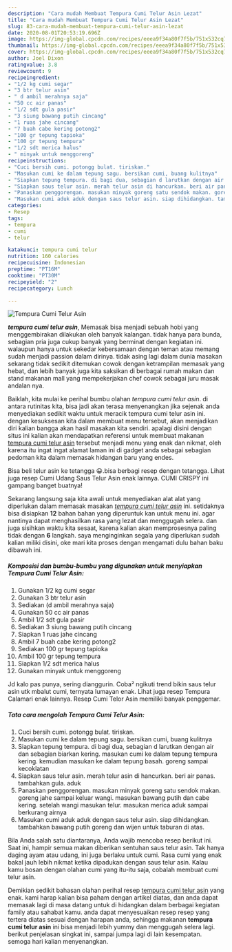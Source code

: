 ```yaml
---
description: "Cara mudah Membuat Tempura Cumi Telur Asin Lezat"
title: "Cara mudah Membuat Tempura Cumi Telur Asin Lezat"
slug: 83-cara-mudah-membuat-tempura-cumi-telur-asin-lezat
date: 2020-08-01T20:53:19.696Z
image: https://img-global.cpcdn.com/recipes/eeea9f34a80f7f5b/751x532cq70/tempura-cumi-telur-asin-foto-resep-utama.jpg
thumbnail: https://img-global.cpcdn.com/recipes/eeea9f34a80f7f5b/751x532cq70/tempura-cumi-telur-asin-foto-resep-utama.jpg
cover: https://img-global.cpcdn.com/recipes/eeea9f34a80f7f5b/751x532cq70/tempura-cumi-telur-asin-foto-resep-utama.jpg
author: Joel Dixon
ratingvalue: 3.8
reviewcount: 9
recipeingredient:
- "1/2 kg cumi segar"
- "3 btr telur asin"
- " d ambil merahnya saja"
- "50 cc air panas"
- "1/2 sdt gula pasir"
- "3 siung bawang putih cincang"
- "1 ruas jahe cincang"
- "7 buah cabe kering potong2"
- "100 gr tepung tapioka"
- "100 gr tepung tempura"
- "1/2 sdt merica halus"
- " minyak untuk menggoreng"
recipeinstructions:
- "Cuci bersih cumi. potongg bulat. tiriskan."
- "Masukan cumi ke dalam tepung sagu. bersikan cumi, buang kulitnya"
- "Siapkan tepung tempura. di bagi dua, sebagian d larutkan dengan air dan sebagian biarkan kering. masukan cumi ke dalam tepung tempura kering. kemudian masukan ke dalam tepung basah. goreng sampai kecoklatan"
- "Siapkan saus telur asin. merah telur asin di hancurkan. beri air panas. tambahkan gula. aduk"
- "Panaskan penggorengan. masukan minyak goreng satu sendok makan. goreng jahe sampai keluar wangi. masukan bawang putih dan cabe kering. setelah wangi masukan telur. masukan merica aduk sampai berkurang airnya"
- "Masukan cumi aduk aduk dengan saus telur asin. siap dihidangkan. tambahkan bawang putih goreng dan wijen untuk taburan di atas."
categories:
- Resep
tags:
- tempura
- cumi
- telur

katakunci: tempura cumi telur 
nutrition: 160 calories
recipecuisine: Indonesian
preptime: "PT16M"
cooktime: "PT30M"
recipeyield: "2"
recipecategory: Lunch

---
```



![Tempura Cumi Telur Asin](https://img-global.cpcdn.com/recipes/eeea9f34a80f7f5b/751x532cq70/tempura-cumi-telur-asin-foto-resep-utama.jpg)

<b><i>tempura cumi telur asin</i></b>, Memasak bisa menjadi sebuah hobi yang menggembirakan dilakukan oleh banyak kalangan. tidak hanya para bunda, sebagian pria juga cukup banyak yang berminat dengan kegiatan ini. walaupun hanya untuk sekedar kebersamaan dengan teman atau memang sudah menjadi passion dalam dirinya. tidak asing lagi dalam dunia masakan sekarang tidak sedikit ditemukan cowok dengan ketrampilan memasak yang hebat, dan lebih banyak juga kita saksikan di berbagai rumah makan dan stand makanan mall yang mempekerjakan chef cowok sebagai juru masak andalan nya.

Baiklah, kita mulai ke perihal bumbu olahan <i>tempura cumi telur asin</i>. di antara rutinitas kita, bisa jadi akan terasa menyenangkan jika sejenak anda menyediakan sedikit waktu untuk meracik tempura cumi telur asin ini. dengan kesuksesan kita dalam membuat menu tersebut, akan menjadikan diri kalian bangga akan hasil masakan kita sendiri. apalagi disini dengan situs ini kalian akan mendapatkan referensi untuk membuat makanan <u>tempura cumi telur asin</u> tersebut menjadi menu yang enak dan nikmat, oleh karena itu ingat ingat alamat laman ini di gadget anda sebagai sebagian pedoman kita dalam memasak hidangan baru yang endes.

Bisa beli telur asin ke tetangga 😀.bisa berbagi resep dengan tetangga. Lihat juga resep Cumi Udang Saus Telur Asin enak lainnya. CUMI CRISPY ini gampang banget buatnya!


Sekarang langsung saja kita awali untuk menyediakan alat alat yang diperlukan dalam memasak masakan <u><i>tempura cumi telur asin</i></u> ini. setidaknya bisa disiapkan <b>12</b> bahan bahan yang diperuntuk kan untuk menu ini. agar nantinya dapat menghasilkan rasa yang lezat dan menggugah selera. dan juga sisihkan waktu kita sesaat, karena kalian akan memprosesnya paling tidak dengan <b>6</b> langkah. saya menginginkan segala yang diperlukan sudah kalian miliki disini, oke mari kita proses dengan mengamati dulu bahan baku dibawah ini.

<!--inarticleads1-->

##### Komposisi dan bumbu-bumbu yang digunakan untuk menyiapkan Tempura Cumi Telur Asin:

1. Gunakan 1/2 kg cumi segar
1. Gunakan 3 btr telur asin
1. Sediakan  (d ambil merahnya saja)
1. Gunakan 50 cc air panas
1. Ambil 1/2 sdt gula pasir
1. Sediakan 3 siung bawang putih cincang
1. Siapkan 1 ruas jahe cincang
1. Ambil 7 buah cabe kering potong2
1. Sediakan 100 gr tepung tapioka
1. Ambil 100 gr tepung tempura
1. Siapkan 1/2 sdt merica halus
1. Gunakan  minyak untuk menggoreng


Jd kalo pas punya, sering dianggurin. Coba² ngikuti trend bikin saus telur asin utk mbalut cumi, ternyata lumayan enak. Lihat juga resep Tempura Calamari enak lainnya. Resep Cumi Telor Asin memiliki banyak penggemar. 

<!--inarticleads2-->

##### Tata cara mengolah Tempura Cumi Telur Asin:

1. Cuci bersih cumi. potongg bulat. tiriskan.
1. Masukan cumi ke dalam tepung sagu. bersikan cumi, buang kulitnya
1. Siapkan tepung tempura. di bagi dua, sebagian d larutkan dengan air dan sebagian biarkan kering. masukan cumi ke dalam tepung tempura kering. kemudian masukan ke dalam tepung basah. goreng sampai kecoklatan
1. Siapkan saus telur asin. merah telur asin di hancurkan. beri air panas. tambahkan gula. aduk
1. Panaskan penggorengan. masukan minyak goreng satu sendok makan. goreng jahe sampai keluar wangi. masukan bawang putih dan cabe kering. setelah wangi masukan telur. masukan merica aduk sampai berkurang airnya
1. Masukan cumi aduk aduk dengan saus telur asin. siap dihidangkan. tambahkan bawang putih goreng dan wijen untuk taburan di atas.


Bila Anda salah satu diantaranya, Anda wajib mencoba resep berikut ini. Saat ini, hampir semua makan diberikan sentuhan saus telur asin. Tak hanya daging ayam atau udang, ini juga berlaku untuk cumi. Rasa cumi yang enak bakal jauh lebih nikmat ketika dipadukan dengan saus telur asin. Kalau kamu bosan dengan olahan cumi yang itu-itu saja, cobalah membuat cumi telur asin. 

Demikian sedikit bahasan olahan perihal resep <u>tempura cumi telur asin</u> yang enak. kami harap kalian bisa paham dengan artikel diatas, dan anda dapat memasak lagi di masa datang untuk di hidangkan dalam berbagai kegiatan family atau sahabat kamu. anda dapat menyesuaikan resep resep yang tertera diatas sesuai dengan harapan anda, sehingga makanan <b>tempura cumi telur asin</b> ini bisa menjadi lebih yummy dan menggugah selera lagi. berikut penjelasan singkat ini, sampai jumpa lagi di lain kesempatan. semoga hari kalian menyenangkan.

